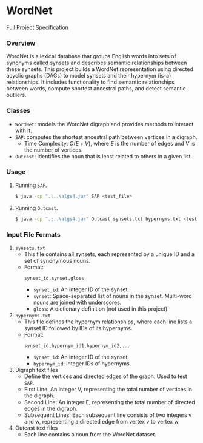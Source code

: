 # WordNet

[Full Project Specification](https://coursera.cs.princeton.edu/algs4/assignments/wordnet/specification.php)

### Overview

WordNet is a lexical database that groups English words into sets of synonyms called synsets and describes semantic relationships between these synsets. This project builds a WordNet representation using directed acyclic graphs (DAGs) to model synsets and their hypernym (is-a) relationships. It includes functionality to find semantic relationships between words, compute shortest ancestral paths, and detect semantic outliers.

### Classes
- `WordNet`: models the WordNet digraph and provides methods to interact with it.
- `SAP`: computes the shortest ancestral path between vertices in a digraph.
    - Time Complexity: $O(E + V)$,  where $E$ is the number of edges and $V$ is the number of vertices. 
- `Outcast`: identifies the noun that is least related to others in a given list.

### Usage
1. Running `SAP`.
    ```bash
    $ java -cp ".;..\algs4.jar" SAP <test_file>
    ```
2. Running `Outcast`.
    ```bash
    $ java -cp ".;..\algs4.jar" Outcast synsets.txt hypernyms.txt <test_file> [<test_file_2> ... <test_file_n>]
    ```

### Input File Formats
1. `synsets.txt`
    - This file contains all synsets, each represented by a unique ID and a set of synonymous nouns.
    - Format:
        ```
        synset_id,synset,gloss
        ```
        - `synset_id`: An integer ID of the synset.
        - `synset`: Space-separated list of nouns in the synset. Multi-word nouns are joined with underscores.
        - `gloss`: A dictionary definition (not used in this project).
2. `hypernyms.txt`
    - This file defines the hypernym relationships, where each line lists a synset ID followed by IDs of its hypernyms.
    - Format:
        ```
        synset_id,hypernym_id1,hypernym_id2,...
        ```
        - `synset_id`: An integer ID of the synset.
        - `hypernym_id`: Integer IDs of hypernyms.
3. Digraph text files
    - Define the vertices and directed edges of the graph. Used to test `SAP`.
    - First Line: An integer V, representing the total number of vertices in the digraph.
    - Second Line: An integer E, representing the total number of directed edges in the digraph.
    - Subsequent Lines: Each subsequent line consists of two integers v and w, representing a directed edge from vertex v to vertex w.
4. Outcast text files
    - Each line contains a noun from the WordNet dataset.